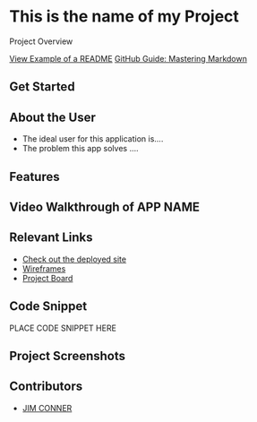 # This is the name of my Project 
<!-- update the line above with a netlify badge once site is deployed -->

Project Overview

[View Example of a README](https://github.com/nss-evening-cohort-14/evening-client-side/discussions/90)
[GitHub Guide: Mastering Markdown](https://guides.github.com/features/mastering-markdown/)

## Get Started <!-- OPTIONAL, but doesn't hurt -->

## About the User <!-- This is a scaled down user persona -->
- The ideal user for this application is....
- The problem this app solves ....

## Features <!-- List your app features using bullets! Do NOT use a paragraph. No one will read that! -->

## Video Walkthrough of APP NAME <!-- A loom link is sufficient -->

## Relevant Links <!-- Link to all the things that are required outside of the ones that have their own section -->
- [Check out the deployed site](#your-link)
- [Wireframes](#your-link)
- [Project Board](#your-link)

## Code Snippet <!-- OPTIONAL, but doesn't hurt -->
PLACE CODE SNIPPET HERE

## Project Screenshots <!-- These can be inside of your project. Look at the repos from class and see how the images are included in the readme -->
<!-- <img width="1148" alt="Your Alt" src="your-link.png"> -->
<!-- ![Alt Text Here](https://www.yourlinkhere.com) -->

## Contributors
- [JIM CONNER](https://github.com/jim-conner)
